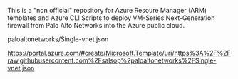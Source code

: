 This is a "non official" repository for Azure Resoure Manager (ARM) templates and Azure CLI Scripts to deploy VM-Series Next-Generation firewall from Palo Alto Networks into the Azure public cloud.



paloaltonetworks/Single-vnet.json



https://portal.azure.com/#create/Microsoft.Template/uri/https%3A%2F%2Fraw.githubusercontent.com%2Fsalsop%2paloaltonetworks%2FSingle-vnet.json


